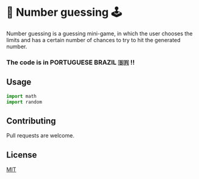 # 📓 Number guessing 🕹️

Number guessing is a guessing mini-game, in which the user chooses the limits and has a certain number of chances to try to hit the generated number.
### The code is in PORTUGUESE BRAZIL 🇧🇷 !!

## Usage

```python
import math 
import random
```
## Contributing
Pull requests are welcome.

## License
[MIT](https://choosealicense.com/licenses/mit/)
